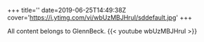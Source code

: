 +++
title=''
date=2019-06-25T14:49:38Z
cover='https://i.ytimg.com/vi/wbUzMBJHruI/sddefault.jpg'
+++

All content belongs to GlennBeck.
{{< youtube wbUzMBJHruI >}}
